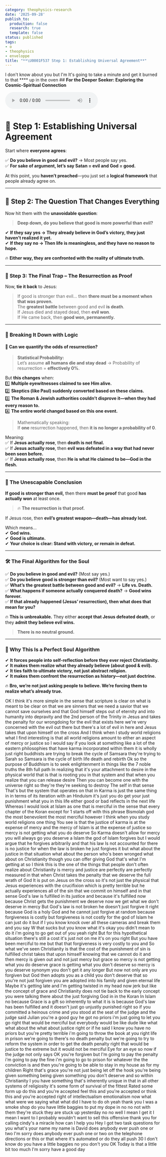 ```yaml
---
category: theophysics-research
date: '2025-09-28'
publish_to:
  production: false
  research: true
  template: false
status: published
tags:
- o
- theophysics
- enveloppe
title: "**\U0001F537 Step 1: Establishing Universal Agreement**"
---
```

   
I don't know about you but I'm It's going to take a minute and get it burned to that **** up in the oven ## **For the Deeper Seeker: Exploring the Cosmic-Spiritual Connection**   
   
![Mp3note - Feb 28 2025 20-48.mp3](Mp3note%20-%20Feb%2028%202025%2020-48.mp3)   
# **🔷 Step 1: Establishing Universal Agreement**   
   
Start where **everyone agrees**:   
   
✅ **Do you believe in good and evil?** → Most people say yes.     
✅ **For sake of argument, let’s say Satan = evil and God = good.**   
   
At this point, you **haven’t preached**—you just set a **logical framework** that people already agree on.   
   
   
---   
   
## **🔷 Step 2: The Question That Changes Everything**   
   
Now hit them with the **unavoidable question**:   
   
> **Deep down, do you believe that good is more powerful than evil?**   
   
✔ **If they say yes → They already believe in God’s victory, they just haven’t realized it yet.**     
✔ **If they say no → Then life is meaningless, and they have no reason to hope.**   
   
🔥 **Either way, they are confronted with the reality of ultimate truth.**   
   
   
---   
   
### **🔷 Step 3: The Final Trap – The Resurrection as Proof**   
   
Now, **tie it back** to Jesus:   
   
> If good is stronger than evil… then **there must be a moment when that was proven.**     
> The **greatest battle** between good and evil **is death**.     
> If Jesus died and stayed dead, then **evil won**.     
> If He came back, then **good won, permanently.**   
   
   
---   
   
### **🚀 Breaking It Down with Logic**   
   
#### **🔢 Can we quantify the odds of resurrection?**   
   
> **Statistical Probability:**     
> Let’s assume **all humans die and stay dead** → Probability of resurrection = **effectively 0%**.   
   
But **this changes** when:     
1️⃣ **Multiple eyewitnesses claimed to see Him alive.**     
2️⃣ **Skeptics (like Paul) suddenly converted based on these claims.**     
3️⃣ **The Roman & Jewish authorities couldn’t disprove it—when they had every reason to.**     
4️⃣ **The entire world changed based on this one event.**   
   
> Mathematically speaking:     
> If **one** resurrection happened, then **it is no longer a probability of 0**.   
   
Meaning:     
✅ If **Jesus actually rose**, then **death is not final.**     
✅ If **Jesus actually rose**, then **evil was defeated in a way that had never been seen before.**     
✅ If **Jesus actually rose**, then **He is what He claimed to be—God in the flesh.**   
   
   
---   
   
### **🔷 The Unescapable Conclusion**   
   
**If good is stronger than evil,** then there **must be proof** that good **has actually won** at least once.   
   
> 🔥 **The resurrection is that proof.**   
   
If Jesus rose, then **evil’s greatest weapon—death—has already lost.**   
   
Which means…     
✔ **God wins.**     
✔ **Good is ultimate.**     
✔ **Your choice is clear: Stand with victory, or remain in defeat.**   
   
   
---   
   
### **🛠 The Final Algorithm for the Soul**   
   
✅ **Do you believe in good and evil?** (Most say yes.)     
✅ **Do you believe good is stronger than evil?** (Most want to say yes.)     
✅ **What’s the greatest battle between good and evil?** → **Life vs. Death.**     
✅ **What happens if someone actually conquered death?** → **Good wins forever.**     
✅ **If that already happened (Jesus’ resurrection), then what does that mean for you?**   
   
🔥 **This is unbreakable.** They either **accept that Jesus defeated death**, or they **admit they believe evil wins.**   
   
> **There is no neutral ground.**   
   
   
---   
   
### **🚀 Why This Is a Perfect Soul Algorithm**   
   
✔ **It forces people into self-reflection before they ever reject Christianity.**     
✔ **It makes them realize what they already believe (about good & evil).**     
✔ **It ties faith to ultimate victory, not just abstract religion.**     
✔ **It makes them confront the resurrection as history—not just doctrine.**   
   
🔥 **Bro, we’re not just asking people to believe. We’re forcing them to realize what’s already true.**   
   
   
   
OK I think it's more simple in the sense that scripture is clear on what is meant to be clear on that we are sinners that we need a savior that we cannot save ourselves and that God himself steps out of eternity and into humanity into depravity and the 2nd person of the Trinity in Jesus and takes the penalty for our wrongdoing for the evil that exists here we're very concerned with the evil out there but there's a lot of evil in here and Jesus takes that upon himself on the cross And I think when I study world religions what I find interesting is that all world religions amount to either an aspect of mercy or justice so I would say if you look at something like a lot of the eastern philosophies that have karma incorporated within them it is wholly just right buddhists are trying to break the cycle of Samsara they're trying to Sarah so Samsara is the cycle of birth life death and rebirth Ok so the purpose of Buddhism is to seek enlightenment in things like the 7 noble truths the 8th full path In realizing that it's your attachment to desire in the physical world that is that is rooting you in that system and that when you realize that you can release desire Then you can become one with the universe right so they're they're seeking to destroy The self in that sense That's but the system that operates on that in Karma is just the same thing in in terms of its iteration with an Hinduism it's just you do get your just punishment what you in this life either good or bad reflects in the next life Whereas I would look at Islam as one that is merciful in the sense that every chapter of the Koran except for 1 starts off with this phrase Bismolah god the most benevolent the most merciful however I think when you study world religions one thing You see is that the justice of karma is at the expense of mercy and the mercy of Islam is at the expense of justice so mercy is not getting what you do deserve So Karma doesn't allow for mercy you will always go you deserve a Islam the god of Islam forgives but I would argue that he forgives arbitrarily and that his law Is not accounted for there is no justice for when the law is broken he just forgives it but what about the justice in that situation what about the person who's been wronged what about on Christianity though you can offer giving God that's what I'm getting at so I think this is the one of the things that people don't often realize about Christianity is mercy and justice are perfectly are perfectly measured in that when Christ takes the penalty that we deserve the full wrath of God It is put on Jesus on the cross so it's not just the physical that Jesus experiences with the crucifixion which is pretty terrible but he actually experiences all of the sin that we commit on himself and in that sense God's law is fulfilled in its justice and because it's fulfilled now because Christ gets the punishment we deserve now we get what we don't deserve in mercy But God's law is not broken he doesn't just forgive it right because God is a holy God and he cannot just forgive at random because forgiveness is costly but forgiveness is not costly for the god of Islam he can just do it but if I you know knock over all these cameras and break them and you say W that sucks but you know what it's okay you didn't mean to do it i'm going to go get out of you yeah right But for this hypothetical situation there's still a cost it's just not on me it's on you right But you have been merciful to me but that that forgiveness is very costly to you and So what we've seen Christianity is that the cost of the punishment of sin is fulfilled christ takes that upon himself knowing that we cannot do it and then mercy is given out and not just mercy but grace so mercy is not getting what you do deserve grace is getting what you don't deserve so mercy is you deserve synonym you don't get it any longer But now not only are you forgiven but God then adopts you as a child you don't deserve that so you're not just forgiven you are adopted into his family and given eternal life Maybe it's getting late and I'm getting twisted in my head now jerk but like the concept of grace and Christianity does not tie back to the early concept you were talking there about the just forgiving God in in the Koran In Islam no because Grace is a gift so inherently to what it is is because God's law has been fulfilled and it doesn't just go unjustly punished right so if you committed a heinous crime and you stood at the seat of the judge and the judge said Julian you're a good guy he got no priors i'm just going to let you go right that would be merciful but everybody would be like dude like what what about the what about justice right or if he said I know you have no priors but you're pretty terrible i'm going to throw the book at you right life in prison we're going to there's no death penalty but we're going to try to reform the system in order to get the death penalty right that would be justice to the extreme but it would not be merciful Eye for an eye so now if the judge not only says OK you're forgiven but I'm going to pay the penalty i'm going to pay the fine i'm going to go to prison for whatever the the conviction is and then you're going to be able to stay in my house as for my children Right that's grace you're not just being let off the hook you're being given something being given something you don't deserve and so within Christianity I you have something that's inherently unique in that in all other systems of religiosity it's some form of survival of the fittest Rated some form up do this and you're accepted feel this and you're accepted or think this and you're accepted right of intellectualism emotionalism now what what were we saying what what did I have to do oh yeah thank you I was a smoke shop do you have little baggies to put my dope in no no not with them they're stuck they are stuck up yesterday no no well I mean I get it I mean I want to I probably wouldn't want to sell this offensive thank you for calling cindy's a miracle how can I help you Hey I got two task questions for you what's your name my name is David does anybody ever push one or two I'm sorry does anybody ever push one or two on the telephone directions or this or that where it's automated or do they all push 30 I don't know do you have a little baggies no you don't you OK Today is that a little bit too much I'm sorry have a good day